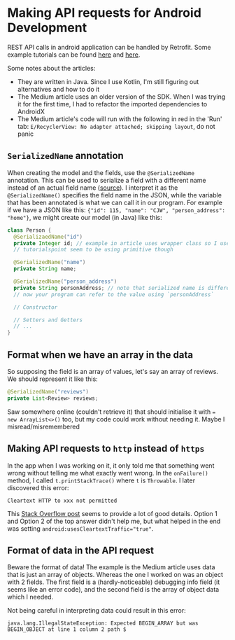 # Making API requests for Android Development
REST API calls in android application can be handled by Retrofit. Some example tutorials can be found [here](https://www.journaldev.com/13639/retrofit-android-example-tutorial) and [here](https://medium.com/@prakash_pun/retrofit-a-simple-android-tutorial-48437e4e5a23).

Some notes about the articles:
* They are written in Java. Since I use Kotlin, I'm still figuring out alternatives and how to do it
* The Medium article uses an older version of the SDK. When I was trying it for the first time, I had to refactor the imported dependencies to AndroidX
* The Medium article's code will run with the following in red in the 'Run' tab: `E/RecyclerView: No adapter attached; skipping layout`, do not panic

## `SerializedName` annotation
When creating the model and the fields, use the `@SerializedName` annotation. This can be used to serialize a field with a different name instead of an actual field name ([source](https://www.tutorialspoint.com/what-to-use-serializedname-annotation-using-gson-in-java)). I interpret it as the `@SerializedName()` specifies the field name in the JSON, while the variable that has been annotated is what we can call it in our program. For example if we have a JSON like this: `{"id": 115, "name": "CJW", "person_address": "home"}`, we might create our model (in Java) like this:
```java
class Person {
  @SerializaedName("id")
  private Integer id; // example in article uses wrapper class so I use it too
  // tutorialspoint seem to be using primitive though

  @SerializedName("name")
  private String name;

  @SerializedName("person_address")
  private String personAddress; // note that serialized name is different
  // now your program can refer to the value using `personAddress`

  // Constructor

  // Setters and Getters
  // ...
}
```

## Format when we have an array in the data
So supposing the field is an array of values, let's say an array of reviews. We should represent it like this:
```java
@SerializedName("reviews")
private List<Review> reviews;
```

Saw somewhere online (couldn't retrieve it) that should initialise it with `= new ArrayList<>()` too, but my code could work without needing it. Maybe I misread/misremembered

## Making API requests to `http` instead of `https`
In the app when I was working on it, it only told me that something went wrong without telling me what exactly went wrong. In the `onFailure()` method, I called `t.printStackTrace()` where `t` is `Throwable`. I later discovered this error:
```
Cleartext HTTP to xxx not permitted
```
This [Stack Overflow post](https://stackoverflow.com/questions/45940861/android-8-cleartext-http-traffic-not-permitted) seems to provide a lot of good details. Option 1 and Option 2 of the top answer didn't help me, but what helped in the end was setting `android:usesCleartextTraffic="true"`.

## Format of data in the API request
Beware the format of data! The example is the Medium article uses data that is just an array of objects. Whereas the one I worked on was an object with 2 fields. The first field is a (hardly-noticeable) debugging info field (it seems like an error code), and the second field is the array of object data which I needed. 

Not being careful in interpreting data could result in this error:
```
java.lang.IllegalStateException: Expected BEGIN_ARRAY but was BEGIN_OBJECT at line 1 column 2 path $ 
```

